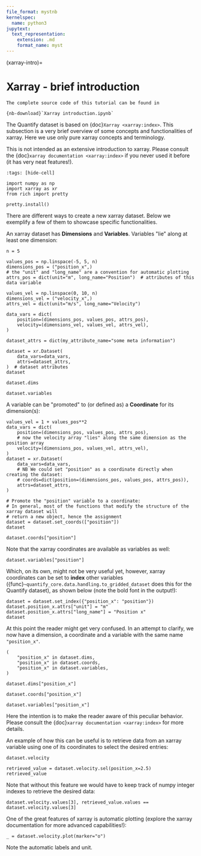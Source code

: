 ```yaml
---
file_format: mystnb
kernelspec:
  name: python3
jupytext:
  text_representation:
    extension: .md
    format_name: myst
---
```


(xarray-intro)=
# Xarray - brief introduction

```{seealso}
The complete source code of this tutorial can be found in

{nb-download}`Xarray introduction.ipynb`
```

The Quantify dataset is based on {doc}`Xarray <xarray:index>`.
This subsection is a very brief overview of some concepts and functionalities of xarray.
Here we use only pure xarray concepts and terminology.

This is not intended as an extensive introduction to xarray.
Please consult the {doc}`xarray documentation <xarray:index>` if you never used it
before (it has very neat features!).

```{code-cell} ipython3
:tags: [hide-cell]

import numpy as np
import xarray as xr
from rich import pretty

pretty.install()
```

There are different ways to create a new xarray dataset.
Below we exemplify a few of them to showcase specific functionalities.

An xarray dataset has **Dimensions** and **Variables**. Variables "lie" along at least
one dimension:

```{code-cell} ipython3
n = 5

values_pos = np.linspace(-5, 5, n)
dimensions_pos = ("position_x",)
# the "unit" and "long_name" are a convention for automatic plotting
attrs_pos = dict(unit="m", long_name="Position")  # attributes of this data variable

values_vel = np.linspace(0, 10, n)
dimensions_vel = ("velocity_x",)
attrs_vel = dict(unit="m/s", long_name="Velocity")

data_vars = dict(
    position=(dimensions_pos, values_pos, attrs_pos),
    velocity=(dimensions_vel, values_vel, attrs_vel),
)

dataset_attrs = dict(my_attribute_name="some meta information")

dataset = xr.Dataset(
    data_vars=data_vars,
    attrs=dataset_attrs,
)  # dataset attributes
dataset
```

```{code-cell} ipython3
dataset.dims
```

```{code-cell} ipython3
dataset.variables
```

A variable can be "promoted" to (or defined as) a **Coordinate** for its dimension(s):

```{code-cell} ipython3
values_vel = 1 + values_pos**2
data_vars = dict(
    position=(dimensions_pos, values_pos, attrs_pos),
    # now the velocity array "lies" along the same dimension as the position array
    velocity=(dimensions_pos, values_vel, attrs_vel),
)
dataset = xr.Dataset(
    data_vars=data_vars,
    # NB We could set "position" as a coordinate directly when creating the dataset:
    # coords=dict(position=(dimensions_pos, values_pos, attrs_pos)),
    attrs=dataset_attrs,
)

# Promote the "position" variable to a coordinate:
# In general, most of the functions that modify the structure of the xarray dataset will
# return a new object, hence the assignment
dataset = dataset.set_coords(["position"])
dataset
```

```{code-cell} ipython3
dataset.coords["position"]
```

Note that the xarray coordinates are available as variables as well:

```{code-cell} ipython3
dataset.variables["position"]
```

Which, on its own, might not be very useful yet, however, xarray coordinates can be set
to **index** other variables ({func}`~quantify_core.data.handling.to_gridded_dataset`
does this for the Quantify dataset), as shown below (note the bold font in the output!):

```{code-cell} ipython3
dataset = dataset.set_index({"position_x": "position"})
dataset.position_x.attrs["unit"] = "m"
dataset.position_x.attrs["long_name"] = "Position x"
dataset
```

At this point the reader might get very confused. In an attempt to clarify, we now have
a dimension, a coordinate and a variable with the same name `"position_x"`.

```{code-cell} ipython3
(
    "position_x" in dataset.dims,
    "position_x" in dataset.coords,
    "position_x" in dataset.variables,
)
```

```{code-cell} ipython3
dataset.dims["position_x"]
```

```{code-cell} ipython3
dataset.coords["position_x"]
```

```{code-cell} ipython3
dataset.variables["position_x"]
```

Here the intention is to make the reader aware of this peculiar behavior.
Please consult the {doc}`xarray documentation <xarray:index>` for more details.

An example of how this can be useful is to retrieve data from an xarray variable using
one of its coordinates to select the desired entries:

```{code-cell} ipython3
dataset.velocity
```

```{code-cell} ipython3
retrieved_value = dataset.velocity.sel(position_x=2.5)
retrieved_value
```

Note that without this feature we would have to keep track of numpy integer indexes to
retrieve the desired data:

```{code-cell} ipython3
dataset.velocity.values[3], retrieved_value.values == dataset.velocity.values[3]
```

One of the great features of xarray is automatic plotting (explore the xarray
documentation for more advanced capabilities!):

```{code-cell} ipython3
_ = dataset.velocity.plot(marker="o")
```

Note the automatic labels and unit.
